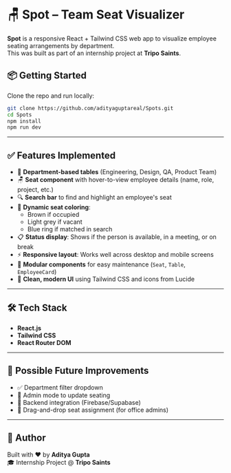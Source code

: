 # 🪑 Spot – Team Seat Visualizer

**Spot** is a responsive React + Tailwind CSS web app to visualize employee seating arrangements by department.  
This was built as part of an internship project at **Tripo Saints**.

## 📦 Getting Started

Clone the repo and run locally:

```bash
git clone https://github.com/adityaguptareal/Spots.git
cd Spots
npm install
npm run dev

```
---

## ✅ Features Implemented

- 🧭 **Department-based tables** (Engineering, Design, QA, Product Team)
- 🪑 **Seat component** with hover-to-view employee details (name, role, project, etc.)
- 🔍 **Search bar** to find and highlight an employee's seat
- 🎯 **Dynamic seat coloring**: 
  - Brown if occupied
  - Light grey if vacant
  - Blue ring if matched in search
- 📋 **Status display**: Shows if the person is available, in a meeting, or on break
- ⚡ **Responsive layout**: Works well across desktop and mobile screens
- 🧠 **Modular components** for easy maintenance (`Seat`, `Table`, `EmployeeCard`)
- 🚀 **Clean, modern UI** using Tailwind CSS and icons from Lucide

---

## 🛠 Tech Stack

- **React.js**
- **Tailwind CSS**
- **React Router DOM**


---

## 🔮 Possible Future Improvements

- ✅ Department filter dropdown
- 🔐 Admin mode to update seating
- 🔗 Backend integration (Firebase/Supabase)
- 📅 Drag-and-drop seat assignment (for office admins)

---

## 🙌 Author

Built with ❤️ by **Aditya Gupta**  
🎓 Internship Project @ **Tripo Saints**
